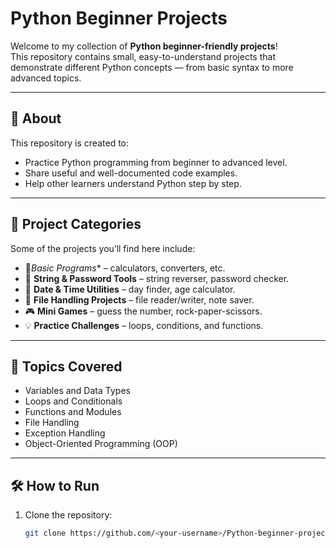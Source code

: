 #  Python Beginner Projects

Welcome to my collection of **Python beginner-friendly projects**!  
This repository contains small, easy-to-understand projects that demonstrate different Python concepts — from basic syntax to more advanced topics.

---

## 🚀 About
This repository is created to:
- Practice Python programming from beginner to advanced level.
- Share useful and well-documented code examples.
- Help other learners understand Python step by step.

---

## 📁 Project Categories
Some of the projects you’ll find here include:
- 🔢*Basic Programs** – calculators, converters, etc.
- 🔐 **String & Password Tools** – string reverser, password checker.
- 📅 **Date & Time Utilities** – day finder, age calculator.
- 📂 **File Handling Projects** – file reader/writer, note saver.
- 🎮 **Mini Games** – guess the number, rock-paper-scissors.
- 💡 **Practice Challenges** – loops, conditions, and functions.

---

## 🧠 Topics Covered
- Variables and Data Types  
- Loops and Conditionals  
- Functions and Modules  
- File Handling  
- Exception Handling  
- Object-Oriented Programming (OOP)

---

## 🛠️ How to Run
1. Clone the repository:
   ```bash
   git clone https://github.com/<your-username>/Python-beginner-projects.git
